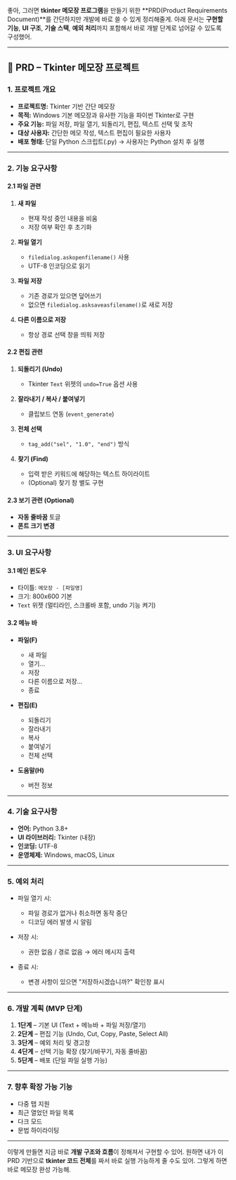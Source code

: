 좋아, 그러면 **tkinter 메모장 프로그램**을 만들기 위한 \*\*PRD(Product Requirements Document)\*\*를 간단하지만 개발에 바로 쓸 수 있게 정리해줄게.
아래 문서는 **구현할 기능**, **UI 구조**, **기술 스택**, **예외 처리**까지 포함해서 바로 개발 단계로 넘어갈 수 있도록 구성했어.

---

## 📄 PRD – Tkinter 메모장 프로젝트

### 1. 프로젝트 개요

- **프로젝트명:** Tkinter 기반 간단 메모장
- **목적:** Windows 기본 메모장과 유사한 기능을 파이썬 Tkinter로 구현
- **주요 기능:** 파일 저장, 파일 열기, 되돌리기, 편집, 텍스트 선택 및 조작
- **대상 사용자:** 간단한 메모 작성, 텍스트 편집이 필요한 사용자
- **배포 형태:** 단일 Python 스크립트(.py) → 사용자는 Python 설치 후 실행

---

### 2. 기능 요구사항

#### 2.1 파일 관련

1. **새 파일**

   - 현재 작성 중인 내용을 비움
   - 저장 여부 확인 후 초기화

2. **파일 열기**

   - `filedialog.askopenfilename()` 사용
   - UTF-8 인코딩으로 읽기

3. **파일 저장**

   - 기존 경로가 있으면 덮어쓰기
   - 없으면 `filedialog.asksaveasfilename()`로 새로 저장

4. **다른 이름으로 저장**

   - 항상 경로 선택 창을 띄워 저장

#### 2.2 편집 관련

1. **되돌리기 (Undo)**

   - Tkinter `Text` 위젯의 `undo=True` 옵션 사용

2. **잘라내기 / 복사 / 붙여넣기**

   - 클립보드 연동 (`event_generate`)

3. **전체 선택**

   - `tag_add("sel", "1.0", "end")` 방식

4. **찾기 (Find)**

   - 입력 받은 키워드에 해당하는 텍스트 하이라이트
   - (Optional) 찾기 창 별도 구현

#### 2.3 보기 관련 (Optional)

- **자동 줄바꿈** 토글
- **폰트 크기 변경**

---

### 3. UI 요구사항

#### 3.1 메인 윈도우

- 타이틀: `메모장 - [파일명]`
- 크기: 800x600 기본
- `Text` 위젯 (멀티라인, 스크롤바 포함, undo 기능 켜기)

#### 3.2 메뉴 바

- **파일(F)**

  - 새 파일
  - 열기...
  - 저장
  - 다른 이름으로 저장...
  - 종료

- **편집(E)**

  - 되돌리기
  - 잘라내기
  - 복사
  - 붙여넣기
  - 전체 선택

- **도움말(H)**

  - 버전 정보

---

### 4. 기술 요구사항

- **언어:** Python 3.8+
- **UI 라이브러리:** Tkinter (내장)
- **인코딩:** UTF-8
- **운영체제:** Windows, macOS, Linux

---

### 5. 예외 처리

- 파일 열기 시:

  - 파일 경로가 없거나 취소하면 동작 중단
  - 디코딩 에러 발생 시 알림

- 저장 시:

  - 권한 없음 / 경로 없음 → 에러 메시지 출력

- 종료 시:

  - 변경 사항이 있으면 "저장하시겠습니까?" 확인창 표시

---

### 6. 개발 계획 (MVP 단계)

1. **1단계** – 기본 UI (Text + 메뉴바 + 파일 저장/열기)
2. **2단계** – 편집 기능 (Undo, Cut, Copy, Paste, Select All)
3. **3단계** – 예외 처리 및 경고창
4. **4단계** – 선택 기능 확장 (찾기/바꾸기, 자동 줄바꿈)
5. **5단계** – 배포 (단일 파일 실행 가능)

---

### 7. 향후 확장 가능 기능

- 다중 탭 지원
- 최근 열었던 파일 목록
- 다크 모드
- 문법 하이라이팅

---

이렇게 만들면 지금 바로 **개발 구조와 흐름**이 정해져서 구현할 수 있어.
원하면 내가 이 PRD 기반으로 **tkinter 코드 전체**를 짜서 바로 실행 가능하게 줄 수도 있어.
그렇게 하면 바로 메모장 완성 가능해.
